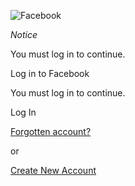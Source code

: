 ![Facebook](https://static.xx.fbcdn.net/rsrc.php/y8/r/dF5SId3UHWd.svg)

_Notice_

You must log in to continue.

Log in to Facebook

You must log in to continue.

Log In

[Forgotten account?](https://www.facebook.com/recover/initiate/?ars=facebook_login)

or

[Create New Account](https://www.facebook.com/r.php?next=https%3A%2F%2Fwww.facebook.com%2Fpayments_terms&locale=en_GB&display=page)